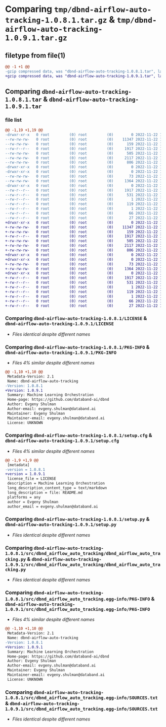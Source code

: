 # Comparing `tmp/dbnd-airflow-auto-tracking-1.0.8.1.tar.gz` & `tmp/dbnd-airflow-auto-tracking-1.0.9.1.tar.gz`

## filetype from file(1)

```diff
@@ -1 +1 @@
-gzip compressed data, was "dbnd-airflow-auto-tracking-1.0.8.1.tar", last modified: Tue Nov 22 15:16:18 2022, max compression
+gzip compressed data, was "dbnd-airflow-auto-tracking-1.0.9.1.tar", last modified: Tue Nov 22 16:26:40 2022, max compression
```

## Comparing `dbnd-airflow-auto-tracking-1.0.8.1.tar` & `dbnd-airflow-auto-tracking-1.0.9.1.tar`

### file list

```diff
@@ -1,19 +1,19 @@
-drwxr-xr-x   0 root         (0) root         (0)        0 2022-11-22 15:16:18.801083 dbnd-airflow-auto-tracking-1.0.8.1/
--rw-rw-rw-   0 root         (0) root         (0)    11347 2022-11-22 15:16:09.000000 dbnd-airflow-auto-tracking-1.0.8.1/LICENSE
--rw-rw-rw-   0 root         (0) root         (0)      159 2022-11-22 15:16:09.000000 dbnd-airflow-auto-tracking-1.0.8.1/MANIFEST.in
--rw-r--r--   0 root         (0) root         (0)     1917 2022-11-22 15:16:18.801083 dbnd-airflow-auto-tracking-1.0.8.1/PKG-INFO
--rw-rw-rw-   0 root         (0) root         (0)      505 2022-11-22 15:16:09.000000 dbnd-airflow-auto-tracking-1.0.8.1/README.md
--rw-rw-rw-   0 root         (0) root         (0)     2117 2022-11-22 15:16:18.802084 dbnd-airflow-auto-tracking-1.0.8.1/setup.cfg
--rw-rw-rw-   0 root         (0) root         (0)      806 2022-11-22 15:16:09.000000 dbnd-airflow-auto-tracking-1.0.8.1/setup.py
-drwxr-xr-x   0 root         (0) root         (0)        0 2022-11-22 15:16:18.798083 dbnd-airflow-auto-tracking-1.0.8.1/src/
-drwxr-xr-x   0 root         (0) root         (0)        0 2022-11-22 15:16:18.799083 dbnd-airflow-auto-tracking-1.0.8.1/src/dbnd_airflow_auto_tracking/
--rw-rw-rw-   0 root         (0) root         (0)       73 2022-11-22 15:16:09.000000 dbnd-airflow-auto-tracking-1.0.8.1/src/dbnd_airflow_auto_tracking/__init__.py
--rw-rw-rw-   0 root         (0) root         (0)     1364 2022-11-22 15:16:09.000000 dbnd-airflow-auto-tracking-1.0.8.1/src/dbnd_airflow_auto_tracking/dbnd_airflow_auto_tracking.py
-drwxr-xr-x   0 root         (0) root         (0)        0 2022-11-22 15:16:18.800083 dbnd-airflow-auto-tracking-1.0.8.1/src/dbnd_airflow_auto_tracking.egg-info/
--rw-r--r--   0 root         (0) root         (0)     1917 2022-11-22 15:16:18.000000 dbnd-airflow-auto-tracking-1.0.8.1/src/dbnd_airflow_auto_tracking.egg-info/PKG-INFO
--rw-r--r--   0 root         (0) root         (0)      531 2022-11-22 15:16:18.000000 dbnd-airflow-auto-tracking-1.0.8.1/src/dbnd_airflow_auto_tracking.egg-info/SOURCES.txt
--rw-r--r--   0 root         (0) root         (0)        1 2022-11-22 15:16:18.000000 dbnd-airflow-auto-tracking-1.0.8.1/src/dbnd_airflow_auto_tracking.egg-info/dependency_links.txt
--rw-r--r--   0 root         (0) root         (0)      119 2022-11-22 15:16:18.000000 dbnd-airflow-auto-tracking-1.0.8.1/src/dbnd_airflow_auto_tracking.egg-info/entry_points.txt
--rw-r--r--   0 root         (0) root         (0)        1 2022-11-22 15:16:18.000000 dbnd-airflow-auto-tracking-1.0.8.1/src/dbnd_airflow_auto_tracking.egg-info/not-zip-safe
--rw-r--r--   0 root         (0) root         (0)       66 2022-11-22 15:16:18.000000 dbnd-airflow-auto-tracking-1.0.8.1/src/dbnd_airflow_auto_tracking.egg-info/requires.txt
--rw-r--r--   0 root         (0) root         (0)       27 2022-11-22 15:16:18.000000 dbnd-airflow-auto-tracking-1.0.8.1/src/dbnd_airflow_auto_tracking.egg-info/top_level.txt
+drwxr-xr-x   0 root         (0) root         (0)        0 2022-11-22 16:26:40.963127 dbnd-airflow-auto-tracking-1.0.9.1/
+-rw-rw-rw-   0 root         (0) root         (0)    11347 2022-11-22 16:26:26.000000 dbnd-airflow-auto-tracking-1.0.9.1/LICENSE
+-rw-rw-rw-   0 root         (0) root         (0)      159 2022-11-22 16:26:26.000000 dbnd-airflow-auto-tracking-1.0.9.1/MANIFEST.in
+-rw-r--r--   0 root         (0) root         (0)     1917 2022-11-22 16:26:40.963127 dbnd-airflow-auto-tracking-1.0.9.1/PKG-INFO
+-rw-rw-rw-   0 root         (0) root         (0)      505 2022-11-22 16:26:26.000000 dbnd-airflow-auto-tracking-1.0.9.1/README.md
+-rw-rw-rw-   0 root         (0) root         (0)     2117 2022-11-22 16:26:40.964127 dbnd-airflow-auto-tracking-1.0.9.1/setup.cfg
+-rw-rw-rw-   0 root         (0) root         (0)      806 2022-11-22 16:26:26.000000 dbnd-airflow-auto-tracking-1.0.9.1/setup.py
+drwxr-xr-x   0 root         (0) root         (0)        0 2022-11-22 16:26:40.959126 dbnd-airflow-auto-tracking-1.0.9.1/src/
+drwxr-xr-x   0 root         (0) root         (0)        0 2022-11-22 16:26:40.961126 dbnd-airflow-auto-tracking-1.0.9.1/src/dbnd_airflow_auto_tracking/
+-rw-rw-rw-   0 root         (0) root         (0)       73 2022-11-22 16:26:26.000000 dbnd-airflow-auto-tracking-1.0.9.1/src/dbnd_airflow_auto_tracking/__init__.py
+-rw-rw-rw-   0 root         (0) root         (0)     1364 2022-11-22 16:26:26.000000 dbnd-airflow-auto-tracking-1.0.9.1/src/dbnd_airflow_auto_tracking/dbnd_airflow_auto_tracking.py
+drwxr-xr-x   0 root         (0) root         (0)        0 2022-11-22 16:26:40.963127 dbnd-airflow-auto-tracking-1.0.9.1/src/dbnd_airflow_auto_tracking.egg-info/
+-rw-r--r--   0 root         (0) root         (0)     1917 2022-11-22 16:26:40.000000 dbnd-airflow-auto-tracking-1.0.9.1/src/dbnd_airflow_auto_tracking.egg-info/PKG-INFO
+-rw-r--r--   0 root         (0) root         (0)      531 2022-11-22 16:26:40.000000 dbnd-airflow-auto-tracking-1.0.9.1/src/dbnd_airflow_auto_tracking.egg-info/SOURCES.txt
+-rw-r--r--   0 root         (0) root         (0)        1 2022-11-22 16:26:40.000000 dbnd-airflow-auto-tracking-1.0.9.1/src/dbnd_airflow_auto_tracking.egg-info/dependency_links.txt
+-rw-r--r--   0 root         (0) root         (0)      119 2022-11-22 16:26:40.000000 dbnd-airflow-auto-tracking-1.0.9.1/src/dbnd_airflow_auto_tracking.egg-info/entry_points.txt
+-rw-r--r--   0 root         (0) root         (0)        1 2022-11-22 16:26:40.000000 dbnd-airflow-auto-tracking-1.0.9.1/src/dbnd_airflow_auto_tracking.egg-info/not-zip-safe
+-rw-r--r--   0 root         (0) root         (0)       66 2022-11-22 16:26:40.000000 dbnd-airflow-auto-tracking-1.0.9.1/src/dbnd_airflow_auto_tracking.egg-info/requires.txt
+-rw-r--r--   0 root         (0) root         (0)       27 2022-11-22 16:26:40.000000 dbnd-airflow-auto-tracking-1.0.9.1/src/dbnd_airflow_auto_tracking.egg-info/top_level.txt
```

### Comparing `dbnd-airflow-auto-tracking-1.0.8.1/LICENSE` & `dbnd-airflow-auto-tracking-1.0.9.1/LICENSE`

 * *Files identical despite different names*

### Comparing `dbnd-airflow-auto-tracking-1.0.8.1/PKG-INFO` & `dbnd-airflow-auto-tracking-1.0.9.1/PKG-INFO`

 * *Files 4% similar despite different names*

```diff
@@ -1,10 +1,10 @@
 Metadata-Version: 2.1
 Name: dbnd-airflow-auto-tracking
-Version: 1.0.8.1
+Version: 1.0.9.1
 Summary: Machine Learning Orchestration
 Home-page: https://github.com/databand-ai/dbnd
 Author: Evgeny Shulman
 Author-email: evgeny.shulman@databand.ai
 Maintainer: Evgeny Shulman
 Maintainer-email: evgeny.shulman@databand.ai
 License: UNKNOWN
```

### Comparing `dbnd-airflow-auto-tracking-1.0.8.1/setup.cfg` & `dbnd-airflow-auto-tracking-1.0.9.1/setup.cfg`

 * *Files 4% similar despite different names*

```diff
@@ -1,9 +1,9 @@
 [metadata]
-version = 1.0.8.1
+version = 1.0.9.1
 license_file = LICENSE
 description = Machine Learning Orchestration
 long_description_content_type = text/markdown
 long_description = file: README.md
 platforms = any
 author = Evgeny Shulman
 author_email = evgeny.shulman@databand.ai
```

### Comparing `dbnd-airflow-auto-tracking-1.0.8.1/setup.py` & `dbnd-airflow-auto-tracking-1.0.9.1/setup.py`

 * *Files identical despite different names*

### Comparing `dbnd-airflow-auto-tracking-1.0.8.1/src/dbnd_airflow_auto_tracking/dbnd_airflow_auto_tracking.py` & `dbnd-airflow-auto-tracking-1.0.9.1/src/dbnd_airflow_auto_tracking/dbnd_airflow_auto_tracking.py`

 * *Files identical despite different names*

### Comparing `dbnd-airflow-auto-tracking-1.0.8.1/src/dbnd_airflow_auto_tracking.egg-info/PKG-INFO` & `dbnd-airflow-auto-tracking-1.0.9.1/src/dbnd_airflow_auto_tracking.egg-info/PKG-INFO`

 * *Files 4% similar despite different names*

```diff
@@ -1,10 +1,10 @@
 Metadata-Version: 2.1
 Name: dbnd-airflow-auto-tracking
-Version: 1.0.8.1
+Version: 1.0.9.1
 Summary: Machine Learning Orchestration
 Home-page: https://github.com/databand-ai/dbnd
 Author: Evgeny Shulman
 Author-email: evgeny.shulman@databand.ai
 Maintainer: Evgeny Shulman
 Maintainer-email: evgeny.shulman@databand.ai
 License: UNKNOWN
```

### Comparing `dbnd-airflow-auto-tracking-1.0.8.1/src/dbnd_airflow_auto_tracking.egg-info/SOURCES.txt` & `dbnd-airflow-auto-tracking-1.0.9.1/src/dbnd_airflow_auto_tracking.egg-info/SOURCES.txt`

 * *Files identical despite different names*

